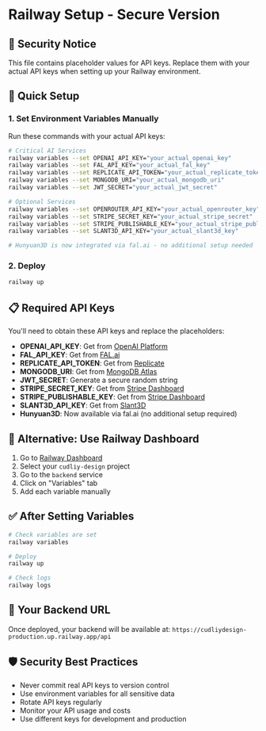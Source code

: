# Railway Setup - Secure Version

## 🔐 Security Notice
This file contains placeholder values for API keys. Replace them with your actual API keys when setting up your Railway environment.

## 🚀 Quick Setup

### 1. Set Environment Variables Manually
Run these commands with your actual API keys:

```bash
# Critical AI Services
railway variables --set OPENAI_API_KEY="your_actual_openai_key"
railway variables --set FAL_API_KEY="your_actual_fal_key"
railway variables --set REPLICATE_API_TOKEN="your_actual_replicate_token"
railway variables --set MONGODB_URI="your_actual_mongodb_uri"
railway variables --set JWT_SECRET="your_actual_jwt_secret"

# Optional Services
railway variables --set OPENROUTER_API_KEY="your_actual_openrouter_key"
railway variables --set STRIPE_SECRET_KEY="your_actual_stripe_secret"
railway variables --set STRIPE_PUBLISHABLE_KEY="your_actual_stripe_publishable"
railway variables --set SLANT3D_API_KEY="your_actual_slant3d_key"

# Hunyuan3D is now integrated via fal.ai - no additional setup needed
```

### 2. Deploy
```bash
railway up
```

## 📋 Required API Keys

You'll need to obtain these API keys and replace the placeholders:

- **OPENAI_API_KEY**: Get from [OpenAI Platform](https://platform.openai.com/api-keys)
- **FAL_API_KEY**: Get from [FAL.ai](https://fal.ai/dashboard/keys)
- **REPLICATE_API_TOKEN**: Get from [Replicate](https://replicate.com/account/api-tokens)
- **MONGODB_URI**: Get from [MongoDB Atlas](https://cloud.mongodb.com/)
- **JWT_SECRET**: Generate a secure random string
- **STRIPE_SECRET_KEY**: Get from [Stripe Dashboard](https://dashboard.stripe.com/apikeys)
- **STRIPE_PUBLISHABLE_KEY**: Get from [Stripe Dashboard](https://dashboard.stripe.com/apikeys)
- **SLANT3D_API_KEY**: Get from [Slant3D](https://slant3d.com/)
- **Hunyuan3D**: Now available via fal.ai (no additional setup required)

## 🔧 Alternative: Use Railway Dashboard

1. Go to [Railway Dashboard](https://railway.app/dashboard)
2. Select your `cudliy-design` project
3. Go to the `backend` service
4. Click on "Variables" tab
5. Add each variable manually

## ✅ After Setting Variables

```bash
# Check variables are set
railway variables

# Deploy
railway up

# Check logs
railway logs
```

## 🎯 Your Backend URL
Once deployed, your backend will be available at:
`https://cudliydesign-production.up.railway.app/api`

## 🛡️ Security Best Practices

- Never commit real API keys to version control
- Use environment variables for all sensitive data
- Rotate API keys regularly
- Monitor your API usage and costs
- Use different keys for development and production
